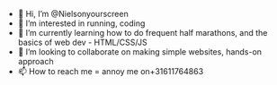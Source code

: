 - 👋 Hi, I’m @Nielsonyourscreen
- 👀 I’m interested in running, coding 
- 🌱 I’m currently learning how to do frequent half marathons, and the basics of web dev - HTML/CSS/JS
- 💞️ I’m looking to collaborate on making simple websites, hands-on approach 
- 📫 How to reach me =  annoy me on+31611764863 

<!---
Nielsonyourscreen/Nielsonyourscreen is a ✨ special ✨ repository because its `README.md` (this file) appears on your GitHub profile.
You can click the Preview link to take a look at your changes.
--->
